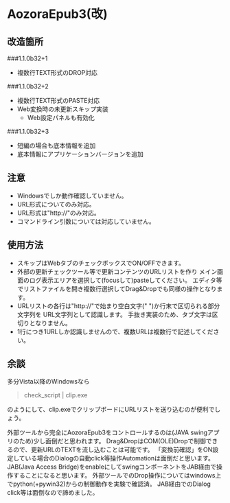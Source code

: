 AozoraEpub3(改)
============

改造箇所
------------
###1.1.0b32+1
* 複数行TEXT形式のDROP対応

###1.1.0b32+2
* 複数行TEXT形式のPASTE対応
* Web変換時の未更新スキップ実装
    * Web設定パネルも有効化

###1.1.0b32+3
* 短編の場合も底本情報を追加
* 底本情報にアプリケーションバージョンを追加

注意
------------
* Windowsでしか動作確認していません。
* URL形式についてのみ対応。
* URL形式は"http://"のみ対応。
* コマンドライン引数については対応していません。

使用方法
------------
* スキップはWebタブのチェックボックスでON/OFFできます。
* 外部の更新チェックツール等で更新コンテンツのURLリストを作り
メイン画面のログ表示エリアを選択して(focusして)pasteしてください。
エディタ等でリストファイルを開き複数行選択してDrag&Dropでも同様の操作となります。
* URLリストの各行は"http://"で始まり空白文字(" ")か行末で区切られる部分文字列を
URL文字列として認識します。
手抜き実装のため、タブ文字は区切りとなりません。
* 1行につき1URLしか認識しませんので、複数URLは複数行で記述してください。

余談
------------
多分Vista以降のWindowsなら

>check_script | clip.exe

のようにして、clip.exeでクリップボードにURLリストを送り込むのが便利でしょう。

外部ツールから完全にAozoraEpub3をコントロールするのは(JAVA swingアプリのため)少し面倒だと思われます。
Drag&DropはCOM(OLE)Dropで制御できるので、更新URLのTEXTを流し込むことは可能です。
「変換前確認」をON設定している場合のDialogの自動click等操作Automationは面倒だと思います。
JAB(Java Access Bridge)をenableにしてswingコンポーネントをJAB経由で操作することになると思います。
外部ツールでのDrop操作についてはwindows上でpython(+pywin32)からの制御動作を実験で確認済。
JAB経由でのDialog click等は面倒なので諦めました。

